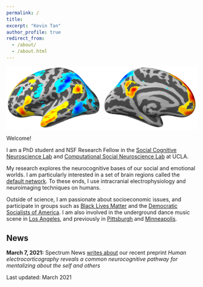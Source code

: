 ```yaml
---
permalink: /
title:
excerpt: "Kevin Tan"
author_profile: true
redirect_from: 
  - /about/
  - /about.html
---
```

<img style="display:block; margin-left: auto; margin-right: auto" title="These are the two main brain networks that underlie social cognition. The Default Mode Network is shown in warm colors, while the Mirror Neuron System is shown in cool colors" src='/images/WH50_left_transparent.png'>

Welcome!

I am a PhD student and NSF Research Fellow in the [Social Cognitive Neuroscience Lab](http://www.scn.ucla.edu) and [Computational Social Neuroscience Lab](http://csnlab.org) at UCLA. 

My research explores the neurocognitive bases of our social and emotional worlds. I am particularly interested in a set of brain regions called the [default network](https://en.wikipedia.org/wiki/Default_mode_network). To these ends, I use intracranial electrophysiology and neuroimaging techniques on humans. 

Outside of science, I am passionate about socioeconomic issues, and participate in groups such as [Black Lives Matter](https://blacklivesmatter.com/) and the [Democratic Socialists of America](http://www.dsausa.org/). I am also involved in the underground dance music scene in [Los Angeles](https://www.kcet.org/shows/real-scenes/episodes/los-angeles), and previously in [Pittsburgh](http://www.electronicbeats.net/hot-mass-pittsburgh) and [Minneapolis](https://blog.thecurrent.org/2016/11/is-minneapolis-techno-having-a-renaissance).


## News

**March 7, 2021:** Spectrum News [writes about](https://www.spectrumnews.org/news/community-newsletter-theory-of-mind-using-historical-control-data-for-animal-research/) our recent preprint *Human electrocorticography reveals a common neurocognitive pathway for mentalizing about the self and others*


Last updated: March 2021
